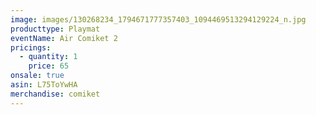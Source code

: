 ```yaml
---
image: images/130268234_1794671777357403_1094469513294129224_n.jpg
producttype: Playmat
eventName: Air Comiket 2
pricings:
  - quantity: 1
    price: 65
onsale: true
asin: L75ToYwHA
merchandise: comiket
---
```

